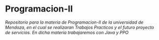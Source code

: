 # Programacion-II
_Repositorio para la materia de Programacion-II de la universidad de Mendoza, en el cual se realizaran Trabajos Practicos y el futuro proyecto de servicios. En dicha materia trabajaremos con Java y PPO_


